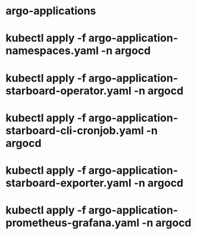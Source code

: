 # argo-applications
# kubectl apply -f argo-application-namespaces.yaml -n argocd
# kubectl apply -f argo-application-starboard-operator.yaml -n argocd
# kubectl apply -f argo-application-starboard-cli-cronjob.yaml -n argocd
# kubectl apply -f argo-application-starboard-exporter.yaml -n argocd
# kubectl apply -f argo-application-prometheus-grafana.yaml -n argocd